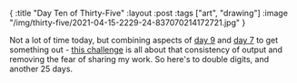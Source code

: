 {
:title "Day Ten of Thirty-Five"
:layout :post
:tags ["art", "drawing"]
:image "/img/thirty-five/2021-04-15-2229-24-837070214172721.jpg"
}

Not a lot of time today, but combining aspects of [day 9](/posts/2021-04-14-thirty-five-day-9/) and [day 7](posts/2021-04-12-thirty-five-day-7/) to get something out - [this challenge](/posts/2021-04-05-thirty-five/) is all about that consistency of output and removing the fear of sharing my work. So here's to double digits, and another 25 days.
